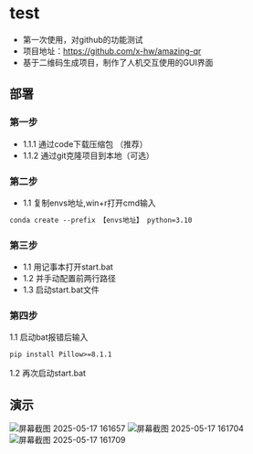 # test
* 第一次使用，对github的功能测试
* 项目地址：https://github.com/x-hw/amazing-qr
* 基于二维码生成项目，制作了人机交互使用的GUI界面

## 部署
### 第一步
* 1.1.1 通过code下载压缩包 （推荐）
* 1.1.2 通过git克隆项目到本地（可选）

### 第二步
* 1.1 复制envs地址,win+r打开cmd输入
```markdown
conda create --prefix 【envs地址】 python=3.10
```
### 第三步
* 1.1 用记事本打开start.bat
* 1.2 并手动配置前两行路径
* 1.3 启动start.bat文件
### 第四步
1.1 启动bat报错后输入
```markdown
pip install Pillow>=8.1.1
```
1.2 再次启动start.bat

## 演示
![屏幕截图 2025-05-17 161657](https://github.com/user-attachments/assets/108d3229-670d-422d-afea-362aa13afd07)
![屏幕截图 2025-05-17 161704](https://github.com/user-attachments/assets/4d98a2cc-6829-4983-b795-111823ff294c)
![屏幕截图 2025-05-17 161709](https://github.com/user-attachments/assets/70438288-4f33-451a-a30b-0ca8cf3884cc)

